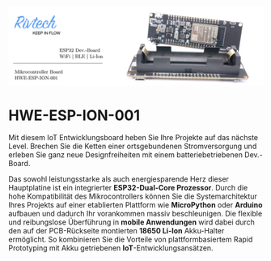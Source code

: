![alt text](Banner.jpg "HWE-ESP-ION-001")

# HWE-ESP-ION-001
Mit diesem IoT Entwicklungsboard heben Sie Ihre Projekte auf das nächste Level. Brechen Sie die Ketten einer ortsgebundenen Stromversorgung und erleben Sie ganz neue Designfreiheiten mit einem batteriebetriebenen Dev.-Board. 

Das sowohl leistungsstarke als auch energiesparende Herz dieser Hauptplatine ist ein integrierter **ESP32-Dual-Core Prozessor**.  Durch die hohe Kompatibilität des Mikrocontrollers können Sie die Systemarchitektur Ihres Projekts auf einer etablierten Plattform wie **MicroPython** oder **Arduino** aufbauen und dadurch Ihr vorankommen massiv beschleunigen. Die flexible und reibungslose Überführung in **mobile Anwendungen** wird dabei durch den auf der PCB-Rückseite montierten **18650 Li-Ion** Akku-Halter ermöglicht. So kombinieren Sie die Vorteile von plattformbasiertem Rapid Prototyping mit Akku getriebenen **IoT**-Entwicklungsansätzen. 
